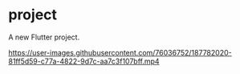 # project

A new Flutter project.

https://user-images.githubusercontent.com/76036752/187782020-81ff5d59-c77a-4822-9d7c-aa7c3f107bff.mp4
